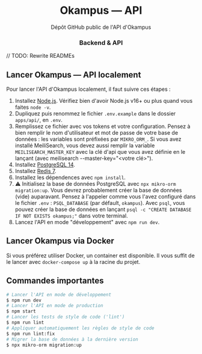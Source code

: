 <h1 align="center">Okampus — API</h1>
<p align="center">
  Dépôt GitHub public de l'API d'Okampus
</p>

<h3 align="center">Backend & API</h1>

// TODO: Rewrite READMEs

## Lancer Okampus — API localement

Pour lancer l'API d'Okampus localement, il faut suivre ces étapes :

1. Installez [Node.js]. Vérifiez bien d'avoir Node.js v16+ ou plus quand vous faites `node -v`.
1. Dupliquez puis renommez le fichier `.env.example` dans le dossier `apps/api/`, en `.env`.
1. Remplissez ce fichier avec vos tokens et votre configuration. Pensez à bien remplir le nom d'utilisateur et mot de passe de votre base de données : les variables sont préfixées par `MIKRO_ORM_`. Si vous avez installé MeiliSearch, vous devez aussi remplir la variable `MEILISEARCH_MASTER_KEY` avec la clé d'api que vous avez définie en le lançant (avec meilisearch --master-key="&lt;votre clé&gt;").
1. Installez [PostgreSQL 14].
1. Installez [Redis 7].
1. Installez les dépendences avec `npm install`.
1. :warning: Initialisez la base de données PostgreSQL avec `npx mikro-orm migration:up`.
   Vous devrez probablement créer la base de données (vide) auparavant. Pensez à l'appeler comme vous l'avez configuré dans le fichier `.env` : `PSQL_DATABASE` (par défault, `okampus`). Avec `psql`, vous pouvez créer la base de données en lançant `psql -c "CREATE DATABASE IF NOT EXISTS okampus;"` dans votre terminal.
1. Lancez l'API en mode "développement" avec `npm run dev`.

## Lancer Okampus via Docker

Si vous préférez utiliser Docker, un container est disponible. Il vous suffit de le lancer avec `docker-compose up` à la racine du projet.

## Commandes importantes

```bash
# Lancer l'API en mode de développement
$ npm run dev
# Lancer l'API en mode de production
$ npm start
# Lancer les tests de style de code ('lint')
$ npm run lint
# Appliquer automatiquement les règles de style de code
$ npm run lint:fix
# Migrer la base de données à la dernière version
$ npx mikro-orm migration:up
```

<!-- Link Dump -->

[node.js]: https://nodejs.org/en/download/
[postgresql 14]: https://www.postgresqltutorial.com/postgresql-getting-started/
[redis 7]: https://redis.io/download/
[meilisearch]: https://docs.meilisearch.com/learn/getting_started/quick_start.html
